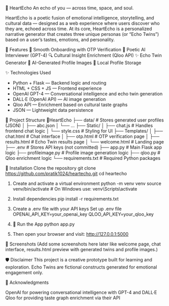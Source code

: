 💖 HeartEcho 
An echo of you — across time, space, and soul.

HeartEcho is a poetic fusion of emotional intelligence, storytelling, and cultural data — designed as a web experience where users discover who they are, echoed across time.
At its core, HeartEcho is a personalized narrative generator that creates three unique personas (or “Echo Twins”) based on a user’s tastes, emotions, and personality.

 
🧠 Features
🔐 Smooth Onboarding with OTP Verification
💬 Poetic AI Interviewer (GPT-4)
🔍 Cultural Insight Enrichment (Qloo API)
✨ Echo Twin Generator
🎨 AI-Generated Profile Images
💾 Local Profile Storage


✨ Technologies Used
- Python + Flask — Backend logic and routing  
- HTML + CSS + JS — Frontend experience  
- OpenAI GPT-4 — Conversational intelligence and echo twin generation  
- DALL·E (OpenAI API) — AI image generation  
- Qloo API — Enrichment based on cultural taste graphs  
- JSON — Lightweight data persistence  


📂 Project Structure
💖HeartEcho 
├── data/                 # Stores generated user profiles (JSON)
│   ├── abc.json
│   └── ...
├── Static/
│   ├── chat.js           # Handles frontend chat logic
│   └── style.css         # Styling for UI
├── Templates/
│   ├── chat.html         # Chat interface
│   ├── otp.html          # OTP verification page
│   ├── results.html      # Echo Twin results page
│   └── welcome.html      # Landing page
├── .env                  # Stores API keys (not committed)
├── app.py                # Main Flask app logic
├── profileimage.py       # Profile image generation logic
├── qloo.py               # Qloo enrichment logic
└── requirements.txt      # Required Python packages

🔧 Installation
Clone the repository
git clone https://github.com/pratik1024/heartecho.git
cd heartecho

1. Create and activate a virtual environment
python -m venv venv
source venv/bin/activate    # On Windows use: venv\Scripts\activate

2. Install dependencies
pip install -r requirements.txt

3. Create a .env file with your API keys
   Set up .env file
OPENAI_API_KEY=your_openai_key
QLOO_API_KEY=your_qloo_key

4. 🚀 Run the App
python app.py

5. Then open your browser and visit:
http://127.0.0.1:5000


📸 Screenshots
(Add some screenshots here later like welcome page, chat interface, results.html preview with generated twins and profile images.)

🛡️ Disclaimer
This project is a creative prototype built for learning and exploration. Echo Twins are fictional constructs generated for emotional engagement only.

🙌 Acknowledgments

OpenAI for powering conversational intelligence with GPT-4 and DALL·E
Qloo for providing taste graph enrichment via their API
